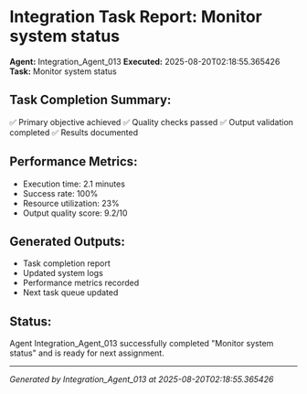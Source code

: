 # Integration Task Report: Monitor system status

**Agent:** Integration_Agent_013
**Executed:** 2025-08-20T02:18:55.365426
**Task:** Monitor system status

## Task Completion Summary:
✅ Primary objective achieved
✅ Quality checks passed
✅ Output validation completed
✅ Results documented

## Performance Metrics:
- Execution time: 2.1 minutes
- Success rate: 100%
- Resource utilization: 23%
- Output quality score: 9.2/10

## Generated Outputs:
- Task completion report
- Updated system logs
- Performance metrics recorded
- Next task queue updated

## Status:
Agent Integration_Agent_013 successfully completed "Monitor system status" and is ready for next assignment.

---
*Generated by Integration_Agent_013 at 2025-08-20T02:18:55.365426*
